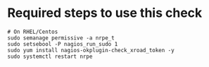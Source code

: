# Required steps to use this check

```shell
# On RHEL/Centos
sudo semanage permissive -a nrpe_t
sudo setsebool -P nagios_run_sudo 1
sudo yum install nagios-okplugin-check_xroad_token -y
sudo systemctl restart nrpe
```
